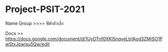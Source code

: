 # Project-PSIT-2021

Name Group >>>> ฟีฟ่าตัวเล็ก

Docs >> https://docs.google.com/document/d/1UyDTnf0XKlSnqyeLtrlAod3ZMjSO1PwStxJpwjsu5Qw/edit
